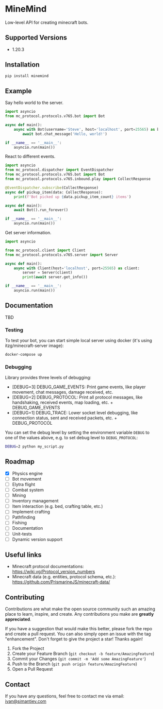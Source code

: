 # MineMind

Low-level API for creating minecraft bots.


## Supported Versions

- 1.20.3

## Installation

```bash
pip install minemind
```

## Example

Say hello world to the server.
````python
import asyncio
from mc_protocol.protocols.v765.bot import Bot

async def main():
    async with Bot(username='Steve', host='localhost', port=25565) as bot:
        await bot.chat_message('Hello, world!')

if __name__ == '__main__':
    asyncio.run(main())
````

React to different events.
````python
import asyncio
from mc_protocol.dispatcher import EventDispatcher
from mc_protocol.protocols.v765.bot import Bot
from mc_protocol.protocols.v765.inbound.play import CollectResponse

@EventDispatcher.subscribe(CollectResponse)
async def pickup_item(data: CollectResponse):
    print(f'Bot picked up {data.pickup_item_count} items')

async def main():
    await Bot().run_forever()

if __name__ == '__main__':
    asyncio.run(main())
````

Get server information.
````python
import asyncio

from mc_protocol.client import Client
from mc_protocol.protocols.v765.server import Server

async def main():
    async with Client(host='localhost', port=25565) as client:
        server = Server(client)
        print(await server.get_info())

if __name__ == '__main__':
    asyncio.run(main())
````

## Documentation
TBD

### Testing
To test your bot, you can start simple local server using docker (it's using itzg/minecraft-server image):
```bash
docker-compose up
````

### Debugging
Library provides three levels of debugging:
- [DEBUG=3] DEBUG_GAME_EVENTS: Print game events, like player movement, chat messages, damage received, etc.
- [DEBUG=2] DEBUG_PROTOCOL: Print all protocol messages, like handshaking, received events, map loading, etc. + DEBUG_GAME_EVENTS
- [DEBUG=1] DEBUG_TRACE: Lower socket level debugging, like connection status, sent and received packets, etc. + DEBUG_PROTOCOL

You can set the debug level by setting the environment variable `DEBUG` to one of the values above, e.g. to set debug level to `DEBUG_PROTOCOL`:
```bash
DEBUG=2 python my_script.py
```

## Roadmap

- [x] Physics engine
- [ ] Bot movement
- [ ] Elytra flight
- [ ] Combat system
- [ ] Mining
- [ ] Inventory management
- [ ] Item interaction (e.g. bed, crafting table, etc.)
- [ ] Implement crafting
- [ ] Pathfinding
- [ ] Fishing
- [ ] Documentation
- [ ] Unit-tests
- [ ] Dynamic version support

## Useful links

- Minecraft protocol documentations: https://wiki.vg/Protocol_version_numbers 
- Minecraft data (e.g. entities, protocol schema, etc.): https://github.com/PrismarineJS/minecraft-data/

## Contributing
Contributions are what make the open source community such an amazing place to learn, inspire, and create. Any contributions you make are **greatly appreciated**.

If you have a suggestion that would make this better, please fork the repo and create a pull request. You can also simply open an issue with the tag "enhancement".
Don't forget to give the project a star! Thanks again!

1. Fork the Project
2. Create your Feature Branch (`git checkout -b feature/AmazingFeature`)
3. Commit your Changes (`git commit -m 'Add some AmazingFeature'`)
4. Push to the Branch (`git push origin feature/AmazingFeature`)
5. Open a Pull Request

## Contact
If you have any questions, feel free to contact me via email: [ivan@simantiev.com](mailto:ivan@simantiev.com)

